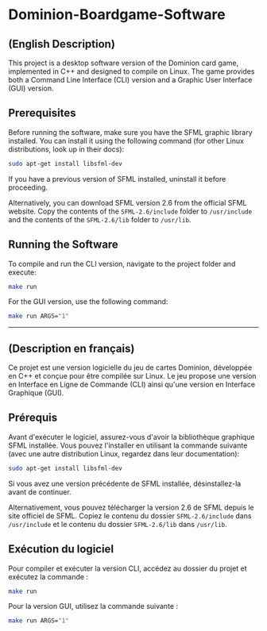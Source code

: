 # Dominion-Boardgame-Software

## (English Description)

This project is a desktop software version of the Dominion card game, implemented in C++ and designed to compile on Linux. The game provides both a Command Line Interface (CLI) version and a Graphic User Interface (GUI) version.

## Prerequisites

Before running the software, make sure you have the SFML graphic library installed. You can install it using the following command (for other Linux distributions, look up in their docs):

```bash
sudo apt-get install libsfml-dev
```

If you have a previous version of SFML installed, uninstall it before proceeding.

Alternatively, you can download SFML version 2.6 from the official SFML website. Copy the contents of the `SFML-2.6/include` folder to `/usr/include` and the contents of the `SFML-2.6/lib` folder to `/usr/lib`.

## Running the Software

To compile and run the CLI version, navigate to the project folder and execute:

```bash
make run
```

For the GUI version, use the following command:

```bash
make run ARGS="1"
```

---

## (Description en français)

Ce projet est une version logicielle du jeu de cartes Dominion, développée en C++ et conçue pour être compilée sur Linux. Le jeu propose une version en Interface en Ligne de Commande (CLI) ainsi qu'une version en Interface Graphique (GUI).

## Prérequis

Avant d'exécuter le logiciel, assurez-vous d'avoir la bibliothèque graphique SFML installée. Vous pouvez l'installer en utilisant la commande suivante (avec une autre distribution Linux, regardez dans leur documentation):

```bash
sudo apt-get install libsfml-dev
```

Si vous avez une version précédente de SFML installée, désinstallez-la avant de continuer.

Alternativement, vous pouvez télécharger la version 2.6 de SFML depuis le site officiel de SFML. Copiez le contenu du dossier `SFML-2.6/include` dans `/usr/include` et le contenu du dossier `SFML-2.6/lib` dans `/usr/lib`.

## Exécution du logiciel

Pour compiler et exécuter la version CLI, accédez au dossier du projet et exécutez la commande :

```bash
make run
```

Pour la version GUI, utilisez la commande suivante :

```bash
make run ARGS="1"
```
